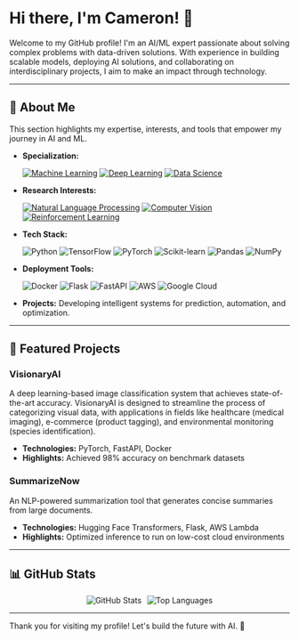 # Hi there, I'm Cameron! 👋  

Welcome to my GitHub profile! I'm an AI/ML expert passionate about solving complex problems with data-driven solutions. With experience in building scalable models, deploying AI solutions, and collaborating on interdisciplinary projects, I aim to make an impact through technology.  

---  

## 🧠 About Me  

This section highlights my expertise, interests, and tools that empower my journey in AI and ML.  

- **Specialization:**
  
  [![Machine Learning](https://img.shields.io/badge/Machine_Learning-blue?style=for-the-badge&logo=python&logoColor=white)](https://en.wikipedia.org/wiki/Machine_learning) [![Deep Learning](https://img.shields.io/badge/Deep_Learning-yellow?style=for-the-badge&logo=python&logoColor=white)](https://en.wikipedia.org/wiki/Deep_learning) [![Data Science](https://img.shields.io/badge/Data_Science-green?style=for-the-badge&logo=r&logoColor=white)](https://en.wikipedia.org/wiki/Data_science)
- **Research Interests:**
  
    [![Natural Language Processing](https://img.shields.io/badge/Natural_Language_Processing-red?style=for-the-badge&logo=python&logoColor=white)](https://en.wikipedia.org/wiki/Natural_language_processing) [![Computer Vision](https://img.shields.io/badge/Computer_Vision-purple?style=for-the-badge&logo=opencv&logoColor=white)](https://en.wikipedia.org/wiki/Computer_vision) [![Reinforcement Learning](https://img.shields.io/badge/Reinforcement_Learning-orange?style=for-the-badge&logo=python&logoColor=white)](https://en.wikipedia.org/wiki/Reinforcement_learning)
- **Tech Stack:**
  
  ![Python](https://img.shields.io/badge/Python-3776AB?style=flat&logo=python&logoColor=white) ![TensorFlow](https://img.shields.io/badge/TensorFlow-FF6F00?style=flat&logo=tensorflow&logoColor=white) ![PyTorch](https://img.shields.io/badge/PyTorch-EE4C2C?style=flat&logo=pytorch&logoColor=white) ![Scikit-learn](https://img.shields.io/badge/Scikit--learn-F7931E?style=flat&logo=scikitlearn&logoColor=white) ![Pandas](https://img.shields.io/badge/Pandas-150458?style=flat&logo=pandas&logoColor=white) ![NumPy](https://img.shields.io/badge/NumPy-013243?style=flat&logo=numpy&logoColor=white)  
- **Deployment Tools:**
  
  ![Docker](https://img.shields.io/badge/Docker-2496ED?style=flat&logo=docker&logoColor=white) ![Flask](https://img.shields.io/badge/Flask-000000?style=flat&logo=flask&logoColor=white) ![FastAPI](https://img.shields.io/badge/FastAPI-009688?style=flat&logo=fastapi&logoColor=white) ![AWS](https://img.shields.io/badge/AWS-232F3E?style=flat&logo=amazonaws&logoColor=white) ![Google Cloud](https://img.shields.io/badge/Google%20Cloud-4285F4?style=flat&logo=googlecloud&logoColor=white)  
- **Projects:** Developing intelligent systems for prediction, automation, and optimization.  

---  

## 🌟 Featured Projects  

### VisionaryAI  
A deep learning-based image classification system that achieves state-of-the-art accuracy. VisionaryAI is designed to streamline the process of categorizing visual data, with applications in fields like healthcare (medical imaging), e-commerce (product tagging), and environmental monitoring (species identification).  

- **Technologies:** PyTorch, FastAPI, Docker  
- **Highlights:** Achieved 98% accuracy on benchmark datasets  

### SummarizeNow  
An NLP-powered summarization tool that generates concise summaries from large documents.  

- **Technologies:** Hugging Face Transformers, Flask, AWS Lambda  
- **Highlights:** Optimized inference to run on low-cost cloud environments  

---  

## 📊 GitHub Stats  

<div style="display: flex; justify-content: center; align-items: center; gap: 10px;">
  <img src="https://github-readme-stats-1-camerons999s-projects.vercel.app/api?username=camerons999&count_private=true&random=323342343&hide=contribs&theme=transparent&hide_border=true" alt="GitHub Stats" />
  <img src="https://github-readme-stats-1-git-main-camerons999s-projects.vercel.app/api/top-langs/?username=camerons999&layout=compact&theme=transparent&count_private=true&rando3m=132&hide_border=true" alt="Top Languages" />
</div>

---

Thank you for visiting my profile! Let's build the future with AI. 🚀  
